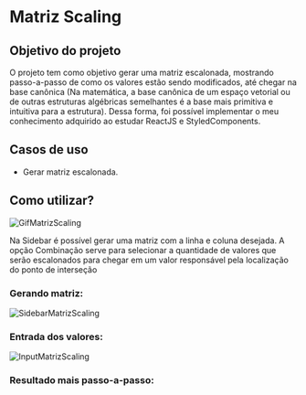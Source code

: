 <h1> Matriz Scaling </h1>
<h2> Objetivo do projeto </h2>

<p> O projeto tem como objetivo gerar uma matriz escalonada, mostrando passo-a-passo de como
os valores estão sendo modificados, até chegar na base canônica (Na matemática, a base canônica de um espaço vetorial ou de outras estruturas algébricas semelhantes é a base mais primitiva e intuitiva para a estrutura).
Dessa forma, foi possível implementar o meu conhecimento adquirido ao estudar ReactJS e StyledComponents. </P>

<h2> Casos de uso </h2>
<ul>
  <li>Gerar matriz escalonada.</li>
</ul>

<h2> Como utilizar? </h2>
<img src="https://user-images.githubusercontent.com/16446463/167279596-6432371a-118a-43bf-9743-baacae473b7a.gif" alt="GifMatrizScaling" />
<p>Na Sidebar é possível gerar uma matriz com a linha e coluna desejada. A opção Combinação serve para selecionar a quantidade
de valores que serão escalonados para chegar em um valor responsável pela localização do ponto de interseção</p>
<h3> Gerando matriz: </h3>
<img src="https://user-images.githubusercontent.com/16446463/167279703-551c5072-4aa8-42ea-92c0-0b3e05cba229.png" alt="SidebarMatrizScaling" />
<h3> Entrada dos valores: </h3>
<img src="https://user-images.githubusercontent.com/16446463/167279783-211657a3-5f82-4b1f-9353-e074bd0f8421.png" alt="InputMatrizScaling" />
<h3> Resultado mais passo-a-passo: </h3>



